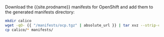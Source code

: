 Download the {{site.prodname}} manifests for OpenShift and add them to the generated manifests directory:

```bash
mkdir calico
wget -qO- {{ "/manifests/ocp.tgz" | absolute_url }} | tar xvz --strip-components=1 -C calico
cp calico/* manifests/
```
